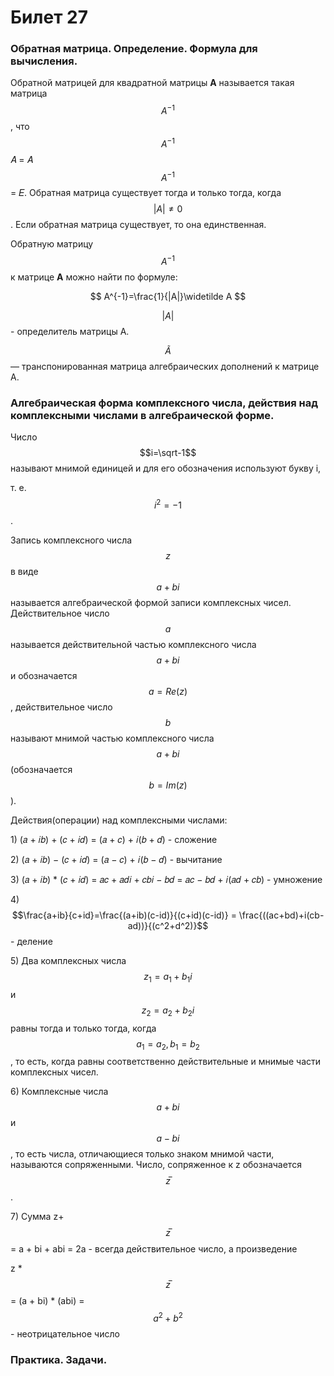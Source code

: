 # Билет 27

### Обратная матрица. Определение. Формула для вычисления.

Обратной матрицей для квадратной матрицы **A** называется такая матрица $$А^{-1}$$, что $$А^{-1}$$𝐴 = 𝐴 $$А^{-1}$$ = 𝐸. Обратная матрица существует тогда и только тогда, когда $$|A|≠ 0$$. Если обратная матрица существует, то она единственная.

Обратную матрицу $$A^{-1}$$ к матрице **A** можно найти по формуле:

$$
A^{-1}=\frac{1}{|A|}\widetilde A
$$

$$|A|$$ - определитель матрицы А.

$$\widetilde A$$  — транспонированная матрица алгебраических дополнений к матрице A.

### Алгебраическая форма комплексного числа, действия над комплексными числами в алгебраической форме.

Число $$i=\sqrt-1$$  называют мнимой единицей и для его обозначения используют букву i,

т. е. $$i^2 = -1$$.

Запись комплексного числа $$z$$ в виде $$a + bi$$ называется алгебраической формой записи комплексных чисел. Действительное число $$a$$ называется действительной частью комплексного числа $$a + bi$$ и обозначается $$a= Re(z)$$, действительное число $$b$$ называют мнимой частью комплексного числа $$a + bi$$ (обозначается $$b= Im(z)$$).

Действия(операции) над комплексными числами:

1\)     (𝑎 + 𝑖𝑏) + (𝑐 + 𝑖𝑑) = (𝑎 + 𝑐) + 𝑖(𝑏 + 𝑑) - сложение

2\)     (𝑎 + 𝑖𝑏) − (𝑐 + 𝑖𝑑) = (𝑎 − 𝑐) + 𝑖(𝑏 − 𝑑) - вычитание

3\)     (𝑎 + 𝑖𝑏) \* (𝑐 + 𝑖𝑑) = 𝑎𝑐 + 𝑎𝑑𝑖 + 𝑐𝑏𝑖 − 𝑏𝑑 = 𝑎𝑐 − 𝑏𝑑 + 𝑖(𝑎𝑑 + 𝑐𝑏) - умножение

4\)   $$\frac{a+ib}{c+id}=\frac{(a+ib)(c-id)}{(c+id)(c-id)} = \frac{((ac+bd)+i(cb-ad))}{(c^2+d^2)}$$- деление

5\)     Два комплексных числа $$z_1=a_1+b_1i$$ и $$z_2=a_2+b_2i$$ равны тогда и только тогда, когда $$a_1=a_2, b_1=b_2$$, то есть, когда равны соответственно действительные и мнимые части комплексных чисел.

6\)     Комплексные числа $$a+bi$$ и $$a-bi$$, то есть числа, отличающиеся только знаком мнимой части, называются сопряженными. Число, сопряженное к z обозначается $$z ̅$$.

7\)    Сумма z+$$z ̅$$ = a + bi + abi = 2a - всегда действительное число, а произведение

z \* $$z ̅$$ = (a + bi) \* (abi) = $$a^2 + b^2$$ - неотрицательное число

### Практика. Задачи.
